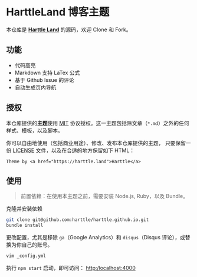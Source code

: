 HarttleLand 博客主题
=================

本仓库是 **[Harttle Land](https://harttle.land)** 的源码，欢迎 Clone 和 Fork。

## 功能

* 代码高亮
* Markdown 支持 LaTex 公式
* 基于 Github Issue 的评论
* 自动生成页内导航

## 授权

本仓库提供的**主题**使用 [MIT][license] 协议授权。这一主题包括除文章（`*.md`）之外的任何样式、模板，以及脚本。

你可以自由地使用（包括商业用途）、修改、发布本仓库提供的主题，
只要保留一份 [LICENSE][license] 文件，以及在合适的地方保留如下 HTML：

```
Theme by <a href="https://harttle.land">Harttle</a>
```

## 使用

> 前置依赖：在使用本主题之前，需要安装 Node.js, Ruby，以及 Bundle。

克隆并安装依赖

```bash
git clone git@github.com:harttle/harttle.github.io.git
bundle install
```

更改配置，尤其是移除 `ga`（Google Analytics）和 `disqus`（Disqus 评论），或替换为你自己的账号。

```bash
vim _config.yml
```

执行 `npm start` 启动，即可访问： <http:/localhost:4000>

[license]: https://github.com/harttle/harttle.github.io/blob/master/LICENSE
